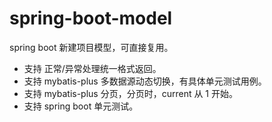 # spring-boot-model
spring boot 新建项目模型，可直接复用。
- 支持 正常/异常处理统一格式返回。
- 支持 mybatis-plus 多数据源动态切换，有具体单元测试用例。
- 支持 mybatis-plus 分页，分页时，current 从 1 开始。
- 支持 spring boot 单元测试。